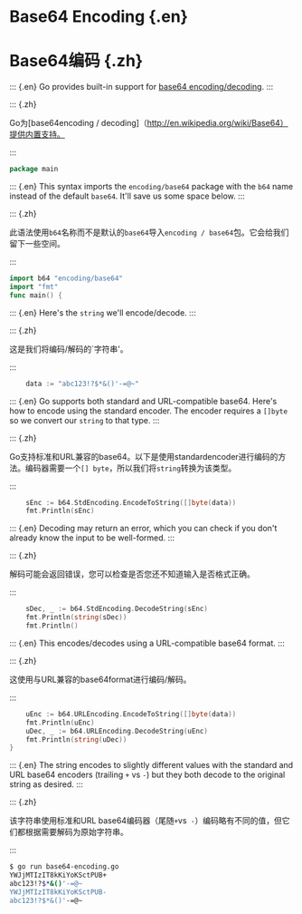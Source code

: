 
# Base64 Encoding {.en}


# Base64编码 {.zh}


::: {.en}
Go provides built-in support for [base64
encoding/decoding](http://en.wikipedia.org/wiki/Base64).
:::

::: {.zh}

Go为[base64encoding / decoding]（http://en.wikipedia.org/wiki/Base64）提供内置支持。

:::


```go
package main
```


::: {.en}
This syntax imports the `encoding/base64` package with
the `b64` name instead of the default `base64`. It'll
save us some space below.
:::

::: {.zh}

此语法使用`b64`名称而不是默认的`base64`导入`encoding / base64`包。它会给我们留下一些空间。

:::


```go
import b64 "encoding/base64"
import "fmt"
func main() {
```


::: {.en}
Here's the `string` we'll encode/decode.
:::

::: {.zh}

这是我们将编码/解码的`字符串'。

:::


```go
	data := "abc123!?$*&()'-=@~"
```


::: {.en}
Go supports both standard and URL-compatible
base64. Here's how to encode using the standard
encoder. The encoder requires a `[]byte` so we
convert our `string` to that type.
:::

::: {.zh}

Go支持标准和URL兼容的base64。以下是使用standardencoder进行编码的方法。编码器需要一个`[] byte`，所以我们将`string`转换为该类型。

:::


```go
	sEnc := b64.StdEncoding.EncodeToString([]byte(data))
	fmt.Println(sEnc)
```


::: {.en}
Decoding may return an error, which you can check
if you don't already know the input to be
well-formed.
:::

::: {.zh}

解码可能会返回错误，您可以检查是否您还不知道输入是否格式正确。

:::


```go
	sDec, _ := b64.StdEncoding.DecodeString(sEnc)
	fmt.Println(string(sDec))
	fmt.Println()
```


::: {.en}
This encodes/decodes using a URL-compatible base64
format.
:::

::: {.zh}

这使用与URL兼容的base64format进行编码/解码。

:::


```go
	uEnc := b64.URLEncoding.EncodeToString([]byte(data))
	fmt.Println(uEnc)
	uDec, _ := b64.URLEncoding.DecodeString(uEnc)
	fmt.Println(string(uDec))
}
```


::: {.en}
The string encodes to slightly different values with the
standard and URL base64 encoders (trailing `+` vs `-`)
but they both decode to the original string as desired.
:::

::: {.zh}

该字符串使用标准和URL base64编码器（尾随`+`vs` -`）编码略有不同的值，但它们都根据需要解码为原始字符串。

:::


```sh
$ go run base64-encoding.go
YWJjMTIzIT8kKiYoKSctPUB+
abc123!?$*&()'-=@~
YWJjMTIzIT8kKiYoKSctPUB-
abc123!?$*&()'-=@~
```


